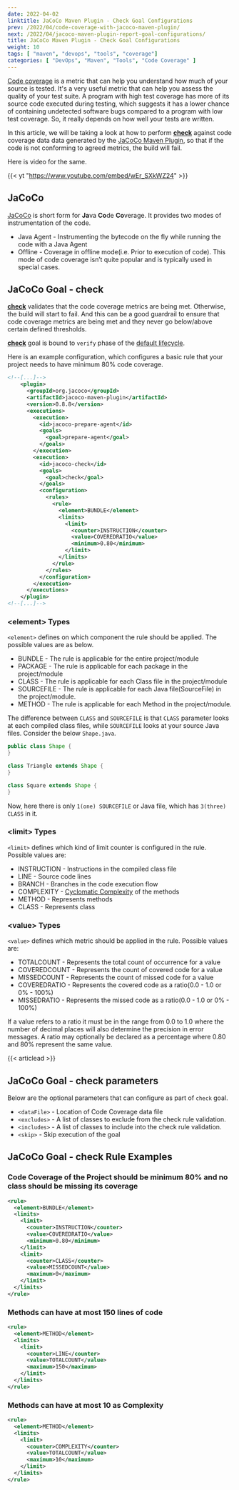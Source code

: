 ```yaml
---
date: 2022-04-02
linktitle: JaCoCo Maven Plugin - Check Goal Configurations
prev: /2022/04/code-coverage-with-jacoco-maven-plugin/
next: /2022/04/jacoco-maven-plugin-report-goal-configurations/
title: JaCoCo Maven Plugin - Check Goal Configurations
weight: 10
tags: [ "maven", "devops", "tools", "coverage"]
categories: [ "DevOps", "Maven", "Tools", "Code Coverage" ]
---
```



[Code coverage][1] is a metric that can help you understand how much of your source is tested. It's a very useful metric that can help you assess the quality of your test suite. A program with high test coverage has more of its source code executed during testing, which suggests it has a lower chance of containing undetected software bugs compared to a program with low test coverage. So, it really depends on how well your tests are written.

In this article, we will be taking a look at how to perform [**check**][3] against code coverage data data generated by the [JaCoCo Maven Plugin][2], so that if the code is not conforming to agreed metrics, the build will fail.

Here is video for the same.

{{< yt "https://www.youtube.com/embed/wEr_SXkWZ24" >}}





## JaCoCo

[JaCoCo][4] is short form for **Ja**va **Co**de **Co**verage. It provides two modes of instrumentation of the code.

- Java Agent - Instrumenting the bytecode on the fly while running the code with a Java Agent
- Offline - Coverage in offline mode(i.e. Prior to execution of code). This mode of code coverage isn’t quite popular and is typically used in special cases.





## JaCoCo Goal - check

[**check**][3] validates that the code coverage metrics are being met. Otherwise, the build will start to fail. And this can be a good guardrail to ensure that code coverage metrics are being met and they never go below/above certain defined thresholds.

[**check**][3] goal is bound to `verify` phase of the [default lifecycle][5].

Here is an example configuration, which configures a basic rule that your project needs to have minimum 80% code coverage.

```xml
<!--[...]-->
    <plugin>
      <groupId>org.jacoco</groupId>
      <artifactId>jacoco-maven-plugin</artifactId>
      <version>0.8.8</version>
      <executions>
        <execution>
          <id>jacoco-prepare-agent</id>
          <goals>
            <goal>prepare-agent</goal>
          </goals>
        </execution>
        <execution>
          <id>jacoco-check</id>
          <goals>
            <goal>check</goal>
          </goals>
          <configuration>
            <rules>
              <rule>
                <element>BUNDLE</element>
                <limits>
                  <limit>
                    <counter>INSTRUCTION</counter>
                    <value>COVEREDRATIO</value>
                    <minimum>0.80</minimum>
                  </limit>
                </limits>
              </rule>
            </rules>
          </configuration>
        </execution>
      </executions>
    </plugin>
<!--[...]-->
```

### &lt;element> Types

`<element>` defines on which component the rule should be applied. The possible values are as below.

- BUNDLE - The rule is applicable for the entire project/module
- PACKAGE - The rule is applicable for each package in the project/module
- CLASS - The rule is applicable for each Class file in the project/module
- SOURCEFILE - The rule is applicable for each Java file(SourceFile) in the project/module.
- METHOD - The rule is applicable for each Method in the project/module.

The difference between `CLASS` and `SOURCEFILE` is that `CLASS` parameter looks at each compiled class files, while `SOURCEFILE` looks at your source Java files. Consider the below `Shape.java`.

```java
public class Shape {
}

class Triangle extends Shape {
}

class Square extends Shape {
}
```

Now, here there is only `1(one) SOURCEFILE` or Java file, which has `3(three) CLASS` in it.



### &lt;limit> Types

`<limit>` defines which kind of limit counter is configured in the rule. Possible values are:

- INSTRUCTION - Instructions in the compiled class file
- LINE - Source code lines
- BRANCH - Branches in the code execution flow
- COMPLEXITY - [Cyclomatic Complexity][6] of the methods
- METHOD - Represents methods
- CLASS - Represents class



### &lt;value> Types

`<value>` defines which metric should be applied in the rule. Possible values are:

- TOTALCOUNT - Represents the total count of occurrence for a value
- COVEREDCOUNT - Represents the count of covered code for a value
- MISSEDCOUNT - Represents the count of missed code for a value
- COVEREDRATIO - Represents the covered code as a ratio(0.0 - 1.0 or 0% - 100%)
- MISSEDRATIO - Represents the missed code as a ratio(0.0 - 1.0 or 0% - 100%)

If a value refers to a ratio it must be in the range from 0.0 to 1.0 where the number of decimal places will also determine the precision in error messages. A ratio may optionally be declared as a percentage where 0.80 and 80% represent the same value.





{{< articlead >}}

## JaCoCo Goal - check parameters

Below are the optional parameters that can configure as part of `check` goal.

- `<dataFile>` - Location of Code Coverage data file
- `<excludes>` - A list of classes to exclude from the check rule validation.
- `<includes>` - A list of classes to include into the check rule validation.
- `<skip>` - Skip execution of the goal





## JaCoCo Goal - check Rule Examples

### Code Coverage of the Project should be minimum 80% and no class should be missing its coverage

```xml
<rule>
  <element>BUNDLE</element>
  <limits>
    <limit>
      <counter>INSTRUCTION</counter>
      <value>COVEREDRATIO</value>
      <minimum>0.80</minimum>
    </limit>
    <limit>
      <counter>CLASS</counter>
      <value>MISSEDCOUNT</value>
      <maximum>0</maximum>
    </limit>
  </limits>
</rule>
```

### Methods can have at most 150 lines of code

```xml
<rule>
  <element>METHOD</element>
  <limits>
    <limit>
      <counter>LINE</counter>
      <value>TOTALCOUNT</value>
      <maximum>150</maximum>
    </limit>
  </limits>
</rule>
```

### Methods can have at most 10 as Complexity

```xml
<rule>
  <element>METHOD</element>
  <limits>
    <limit>
      <counter>COMPLEXITY</counter>
      <value>TOTALCOUNT</value>
      <maximum>10</maximum>
    </limit>
  </limits>
</rule>
```



  [1]: https://en.wikipedia.org/wiki/Code_coverage
  [2]: https://www.jacoco.org/jacoco/trunk/doc/maven.html
  [3]: https://www.jacoco.org/jacoco/trunk/doc/check-mojo.html
  [4]: https://www.jacoco.org
  [5]: /2020/11/maven-lifecycles/
  [6]: https://en.wikipedia.org/wiki/Cyclomatic_complexity